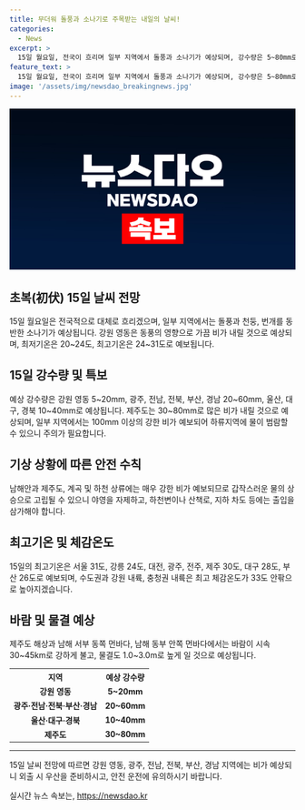 ```yaml
---
title: 무더워 돌풍과 소나기로 주목받는 내일의 날씨!
categories:
  - News
excerpt: >
  15일 월요일, 전국이 흐리며 일부 지역에서 돌풍과 소나기가 예상되며, 강수량은 5~80mm로 예상된다. 특히, 남부 지방과 제주도, 강원 영동은 비가 예상되며, 안전을 위해 하천변과 바다에서는 주의가 요구된다. 최고기온은 24~31도로 전국적으로 높아지지만, 체감온도는 33도 안팎으로 높을 것으로 예상된다. 바람은 제주도 해상과 남해 일부 지역에서 30~45㎞로 강하게 불며, 물결도 1.0~3.0m로 높게 일 것으로 예상된다.
feature_text: >
  15일 월요일, 전국이 흐리며 일부 지역에서 돌풍과 소나기가 예상되며, 강수량은 5~80mm로 예상된다. 특히, 남부 지방과 제주도, 강원 영동은 비가 예상되며, 안전을 위해 하천변과 바다에서는 주의가 요구된다. 최고기온은 24~31도로 전국적으로 높아지지만, 체감온도는 33도 안팎으로 높을 것으로 예상된다. 바람은 제주도 해상과 남해 일부 지역에서 30~45㎞로 강하게 불며, 물결도 1.0~3.0m로 높게 일 것으로 예상된다.
image: '/assets/img/newsdao_breakingnews.jpg'
---
```


<p><img src="/assets/img/newsdao_breakingnews.jpg" alt="bookingtag 속보" /></p>

<h2 data-ke-size="size26">초복(初伏) 15일 날씨 전망</h2>

<p data-ke-size="size16">15일 월요일은 전국적으로 대체로 흐리겠으며, 일부 지역에서는 돌풍과 천둥, 번개를 동반한 소나기가 예상됩니다. 강원 영동은 동풍의 영향으로 가끔 비가 내릴 것으로 예상되며, 최저기온은 20~24도, 최고기온은 24~31도로 예보됩니다.</p>

<h2 data-ke-size="size26">15일 강수량 및 특보</h2>

<p data-ke-size="size16">예상 강수량은 강원 영동 5~20mm, 광주, 전남, 전북, 부산, 경남 20~60mm, 울산, 대구, 경북 10~40mm로 예상됩니다. 제주도는 30~80mm로 많은 비가 내릴 것으로 예상되며, 일부 지역에서는 100mm 이상의 강한 비가 예보되어 하류지역에 물이 범람할 수 있으니 주의가 필요합니다.</p>

<h2 data-ke-size="size26">기상 상황에 따른 안전 수칙</h2>

<p data-ke-size="size16">남해안과 제주도, 계곡 및 하천 상류에는 매우 강한 비가 예보되므로 갑작스러운 물의 상승으로 고립될 수 있으니 야영을 자제하고, 하천변이나 산책로, 지하 차도 등에는 출입을 삼가해야 합니다.</p>

<h2 data-ke-size="size26">최고기온 및 체감온도</h2>

<p data-ke-size="size16">15일의 최고기온은 서울 31도, 강릉 24도, 대전, 광주, 전주, 제주 30도, 대구 28도, 부산 26도로 예보되며, 수도권과 강원 내륙, 충청권 내륙은 최고 체감온도가 33도 안팎으로 높아지겠습니다.</p>

<h2 data-ke-size="size26">바람 및 물결 예상</h2>

<p data-ke-size="size16">제주도 해상과 남해 서부 동쪽 먼바다, 남해 동부 안쪽 먼바다에서는 바람이 시속 30~45km로 강하게 불고, 물결도 1.0~3.0m로 높게 일 것으로 예상됩니다.</p>

<table>
  <tr>
    <th>지역</th>
    <th>예상 강수량</th>
  </tr>
  <tr>
    <td style="text-align: center; height: 17px;"><b>강원 영동</b></td>
    <td style="text-align: center; height: 17px;"><b>5~20mm</b></td>
  </tr>
  <tr>
    <td style="text-align: center; height: 17px;"><b>광주·전남·전북·부산·경남</b></td>
    <td style="text-align: center; height: 17px;"><b>20~60mm</b></td>
  </tr>
  <tr>
    <td style="text-align: center; height: 17px;"><b>울산·대구·경북</b></td>
    <td style="text-align: center; height: 17px;"><b>10~40mm</b></td>
  </tr>
  <tr>
    <td style="text-align: center; height: 17px;"><b>제주도</b></td>
    <td style="text-align: center; height: 17px;"><b>30~80mm</b></td>
  </tr>
</table>

<hr>

<p data-ke-size="size16">15일 날씨 전망에 따르면 강원 영동, 광주, 전남, 전북, 부산, 경남 지역에는 비가 예상되니 외출 시 우산을 준비하시고, 안전 운전에 유의하시기 바랍니다.</p>
실시간 뉴스 속보는, <a href="https://newsdao.kr" rel="dofollow">https://newsdao.kr</a>



